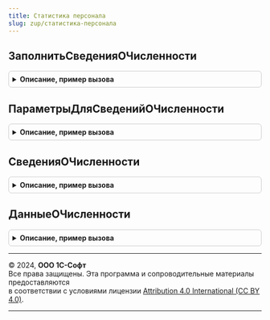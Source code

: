 ```yaml
---
title: Статистика персонала
slug: zup/статистика-персонала
---
```



## ЗаполнитьСведенияОЧисленности
<details style="margin: 1em 0; padding: 0.5em; border: 1px solid #ccc; border-radius: 6px;">

<summary style="font-weight: bold; cursor: pointer;">Описание, пример вызова</summary>

```bsl

// Заполняет переданную таблицу значений сведениями о численности сотрудников
//
// Параметры:
//  СведенияОЧисленности                - см. СведенияОЧисленности()
//  ПараметрыДляСведенийОЧисленности    - см. ПараметрыДляСведенийОЧисленности()
//
Процедура ЗаполнитьСведенияОЧисленности(СведенияОЧисленности, Знач ПараметрыДляСведенийОЧисленности) Экспорт
```

Пример вызова
```bsl
СтатистикаПерсонала.ЗаполнитьСведенияОЧисленности(СведенияОЧисленности, ПараметрыДляСведенийОЧисленности) 
```
</details>

## ПараметрыДляСведенийОЧисленности
<details style="margin: 1em 0; padding: 0.5em; border: 1px solid #ccc; border-radius: 6px;">

<summary style="font-weight: bold; cursor: pointer;">Описание, пример вызова</summary>

```bsl

// См. СтатистикаПерсоналаВнутренний.ПараметрыДляСведенийОЧисленности.
Функция ПараметрыДляСведенийОЧисленности() Экспорт
```

Пример вызова
```bsl
Результат = СтатистикаПерсонала.ПараметрыДляСведенийОЧисленности() 
```
</details>

## СведенияОЧисленности
<details style="margin: 1em 0; padding: 0.5em; border: 1px solid #ccc; border-radius: 6px;">

<summary style="font-weight: bold; cursor: pointer;">Описание, пример вызова</summary>

```bsl

// См. СтатистикаПерсоналаВнутренний.СведенияОЧисленности.
Функция СведенияОЧисленности(РазрядностьПоказателей = 2) Экспорт
```

Пример вызова
```bsl
Результат = СтатистикаПерсонала.СведенияОЧисленности(РазрядностьПоказателей);
```
</details>

## ДанныеОЧисленности
<details style="margin: 1em 0; padding: 0.5em; border: 1px solid #ccc; border-radius: 6px;">

<summary style="font-weight: bold; cursor: pointer;">Описание, пример вызова</summary>

```bsl

// Возвращает объект для хранения данных о численности
// Возвращаемое значение:
//   Структура:
//   * СреднесписочнаяЧисленностьРаботников - Число
//   * СреднесписочнаяЧисленностьЖенщин - Число
//   * СреднесписочнаяЧисленностьИнвалидов - Число
//   * ЧисленностьРаботников - Число
//   * ЧисленностьЖенщин - Число
//   * ЧисленностьИнвалидов - Число
//
Функция ДанныеОЧисленности() Экспорт
```

Пример вызова
```bsl
Результат = СтатистикаПерсонала.ДанныеОЧисленности() 
```
</details>

---

© 2024, **ООО 1С-Софт**  
Все права защищены. Эта программа и сопроводительные материалы предоставляются  
в соответствии с условиями лицензии [Attribution 4.0 International (CC BY 4.0)](https://creativecommons.org/licenses/by/4.0/legalcode).

---
